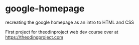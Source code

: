 # google-homepage
recreating the google homepage as an intro to HTML and CSS

First project for theodinproject web dev course over at https://theodingproject.com
